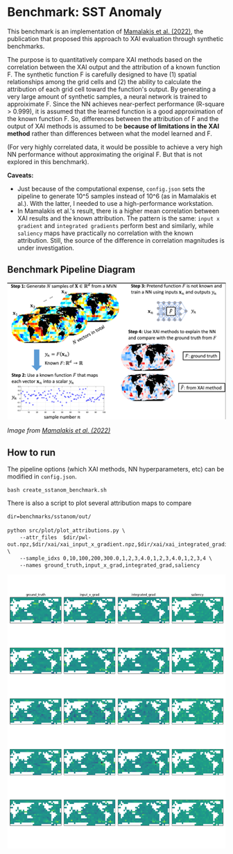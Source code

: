# Benchmark: SST Anomaly

This benchmark is an implementation of [Mamalakis et al. (2022)](https://www.cambridge.org/core/journals/environmental-data-science/article/neural-network-attribution-methods-for-problems-in-geoscience-a-novel-synthetic-benchmark-dataset/DDA562FC7B9A2B30710582861920860E), 
the publication that proposed this approach to XAI evaluation through synthetic benchmarks. 

The purpose is to quantitatively compare XAI methods based on the correlation between the XAI output and the attribution of a known function F. The synthetic function F is carefully designed to have (1) spatial relationships among the grid cells and (2) the ability to calculate the attribution of each grid cell toward the function's output. By generating a very large amount of synthetic samples, a neural network is trained to approiximate F. Since the NN achieves near-perfect performance (R-square > 0.999), it is assumed that the learned function is a good approximation of the known function F. So, differences between the attribution of F and the output of XAI methods is assumed to be **because of limitations in the XAI method** rather than differences between what the model learned and F. 

(For very highly correlated data, it would be possible to achieve a very high NN performance without approximating the original F. But that is not explored in this benchmark). 

**Caveats:**
- Just because of the computational expense, `config.json` sets the pipeline to generate 10^5 samples instead of 10^6 (as in Mamalakis et al.). With the latter, I needed to use a high-performance workstation.
- In Mamalakis et al.'s result, there is a higher mean correlation between XAI results and the known attribution. The pattern is the same: `input x gradient` and `integrated gradients` perform best and similarly, while `saliency` maps have practically no correlation with the known attribution. Still, the source of the difference in correlation magnitudes is under investigation.

## Benchmark Pipeline Diagram

![Benchmark diagram](img/mamalakis_pipeline.png)

_Image from [Mamalakis et al. (2022)](https://www.cambridge.org/core/journals/environmental-data-science/article/neural-network-attribution-methods-for-problems-in-geoscience-a-novel-synthetic-benchmark-dataset/DDA562FC7B9A2B30710582861920860E)_

## How to run

The pipeline options (which XAI methods, NN hyperparameters, etc) can be modified in `config.json`.

    bash create_sstanom_benchmark.sh

There is also a script to plot several attribution maps to compare  

    dir=benchmarks/sstanom/out/

    python src/plot/plot_attributions.py \
        --attr_files  $dir/pwl-out.npz,$dir/xai/xai_input_x_gradient.npz,$dir/xai/xai_integrated_gradients.npz,$dir/xai/xai_saliency.npz \
        --sample_idxs 0,10,100,200,300.0,1,2,3,4.0,1,2,3,4.0,1,2,3,4 \
        --names ground_truth,input_x_grad,integrated_grad,saliency

![Example XAI comparison plot](img/xai_compare.png)


